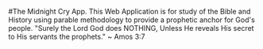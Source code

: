 #The Midnight Cry App.
This Web Application is for study of the Bible and History using parable methodology to provide a prophetic anchor for God's people. 
"Surely the Lord God does NOTHING, Unless He reveals His secret to His servants the prophets." ~ Amos 3:7

